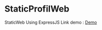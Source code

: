 # StaticProfilWeb
StaticWeb Using ExpressJS
Link demo : [Demo](https://gentle-keyword-357918.el.r.appspot.com/)
